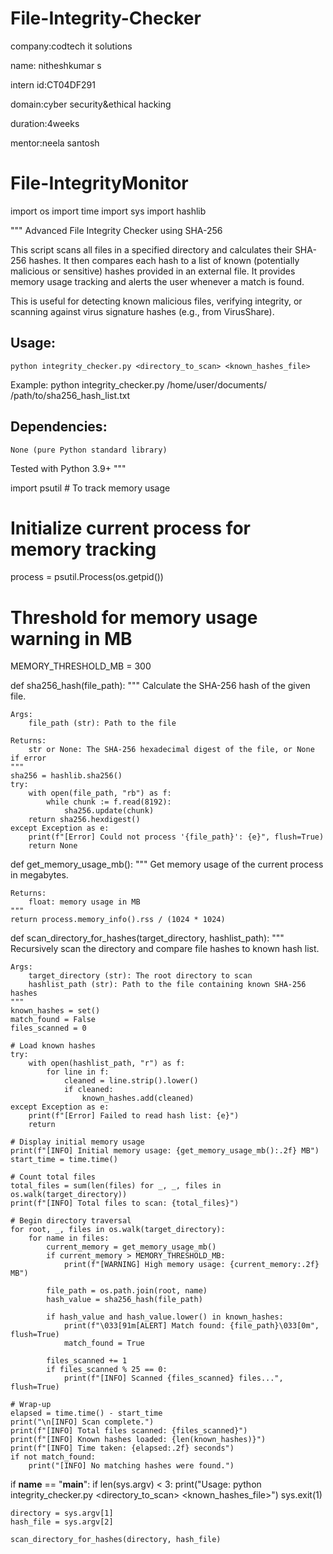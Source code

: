 # File-Integrity-Checker

company:codtech it solutions

name: nitheshkumar s

intern id:CT04DF291

domain:cyber security&ethical hacking

duration:4weeks

mentor:neela santosh

# File-IntegrityMonitor
import os
import time
import sys
import hashlib

"""
Advanced File Integrity Checker using SHA-256

This script scans all files in a specified directory and calculates their SHA-256 hashes.
It then compares each hash to a list of known (potentially malicious or sensitive) hashes
provided in an external file. It provides memory usage tracking and alerts the user
whenever a match is found.

This is useful for detecting known malicious files, verifying integrity, or scanning
against virus signature hashes (e.g., from VirusShare).

Usage:
------
    python integrity_checker.py <directory_to_scan> <known_hashes_file>

Example:
    python integrity_checker.py /home/user/documents/ /path/to/sha256_hash_list.txt

Dependencies:
-------------
    None (pure Python standard library)

Tested with Python 3.9+
"""

import psutil  # To track memory usage

# Initialize current process for memory tracking
process = psutil.Process(os.getpid())

# Threshold for memory usage warning in MB
MEMORY_THRESHOLD_MB = 300

def sha256_hash(file_path):
    """
    Calculate the SHA-256 hash of the given file.
    
    Args:
        file_path (str): Path to the file

    Returns:
        str or None: The SHA-256 hexadecimal digest of the file, or None if error
    """
    sha256 = hashlib.sha256()
    try:
        with open(file_path, "rb") as f:
            while chunk := f.read(8192):
                sha256.update(chunk)
        return sha256.hexdigest()
    except Exception as e:
        print(f"[Error] Could not process '{file_path}': {e}", flush=True)
        return None

def get_memory_usage_mb():
    """
    Get memory usage of the current process in megabytes.

    Returns:
        float: memory usage in MB
    """
    return process.memory_info().rss / (1024 * 1024)

def scan_directory_for_hashes(target_directory, hashlist_path):
    """
    Recursively scan the directory and compare file hashes to known hash list.

    Args:
        target_directory (str): The root directory to scan
        hashlist_path (str): Path to the file containing known SHA-256 hashes
    """
    known_hashes = set()
    match_found = False
    files_scanned = 0

    # Load known hashes
    try:
        with open(hashlist_path, "r") as f:
            for line in f:
                cleaned = line.strip().lower()
                if cleaned:
                    known_hashes.add(cleaned)
    except Exception as e:
        print(f"[Error] Failed to read hash list: {e}")
        return

    # Display initial memory usage
    print(f"[INFO] Initial memory usage: {get_memory_usage_mb():.2f} MB")
    start_time = time.time()

    # Count total files
    total_files = sum(len(files) for _, _, files in os.walk(target_directory))
    print(f"[INFO] Total files to scan: {total_files}")

    # Begin directory traversal
    for root, _, files in os.walk(target_directory):
        for name in files:
            current_memory = get_memory_usage_mb()
            if current_memory > MEMORY_THRESHOLD_MB:
                print(f"[WARNING] High memory usage: {current_memory:.2f} MB")

            file_path = os.path.join(root, name)
            hash_value = sha256_hash(file_path)

            if hash_value and hash_value.lower() in known_hashes:
                print(f"\033[91m[ALERT] Match found: {file_path}\033[0m", flush=True)
                match_found = True

            files_scanned += 1
            if files_scanned % 25 == 0:
                print(f"[INFO] Scanned {files_scanned} files...", flush=True)

    # Wrap-up
    elapsed = time.time() - start_time
    print("\n[INFO] Scan complete.")
    print(f"[INFO] Total files scanned: {files_scanned}")
    print(f"[INFO] Known hashes loaded: {len(known_hashes)}")
    print(f"[INFO] Time taken: {elapsed:.2f} seconds")
    if not match_found:
        print("[INFO] No matching hashes were found.")

if __name__ == "__main__":
    if len(sys.argv) < 3:
        print("Usage: python integrity_checker.py <directory_to_scan> <known_hashes_file>")
        sys.exit(1)

    directory = sys.argv[1]
    hash_file = sys.argv[2]

    scan_directory_for_hashes(directory, hash_file)


